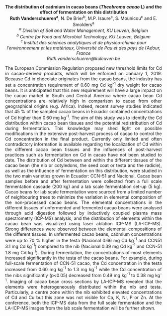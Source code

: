 <center><strong>The distribution of cadmium in cacao beans (<i>Theobroma cacao</i> L) and
the effect of fermentation on this distribution </strong>

<center><strong>Ruth Vanderschueren<sup>a</sup></strong>, N. De Brier<sup>b</sup>, M.P. Isaure<sup>c</sup>, S.
Mounicou<sup>c</sup> and E. Smolders<sup>a</sup>

<center><i><sup>a</sup> Division of Soil and Water Management, KU Leuven, Belgium </i>

<center><i><sup>b</sup> Centre for Food and Microbial Technology, KU Leuven, Belgium </i>

<center><i><sup>c</sup> Institut des sciences analytiques et de physico-chimie pour l’environnement et les matériaux, Université de Pau et des pays de l’Adour, France</i>

<center><i>Ruth.vanderschueren@kuleuven.be </i>

<p style="text-align:justify">The European Commission Regulation proposed new threshold limits for Cd
in cacao-derived products, which will be enforced on January 1, 2019.
Because Cd in chocolate originates from the cacao beans, the industry
has set a concentration requirement of 0.60 mg Cd kg<sup>-1</sup> dry weight for
cacao beans. It is anticipated that this new requirement will have a
large impact on the cacao market in South and Central America where
cacao bean Cd concentrations are relatively high in comparison to cacao
from other geographical origins (e.g. Africa). Indeed, recent survey
studies indicated that 45 % of the sampled cacao beans in Ecuador
contained concentrations of Cd higher than 0.60 mg kg<sup>-1</sup>. The aim of
this study was to identify the Cd distribution within cacao bean tissues
and the potential redistribution of Cd during fermentation. This
knowledge may shed light on possible modifications in the extensive
post-harvest process of cacao to control the Cd concentration in the
final product. Currently only limited and often contradictory
information is available regarding the localization of Cd within the
different cacao bean tissues and the influences of post-harvest
practices such as fermentation on Cd in cacao have not been studied to
date. The distribution of Cd between and within the different tissues of
the cacao bean (the nib or cotyledons, the seed coat or testa and the
radicle), as well as the influence of fermentation on this distribution,
were studied in the two main varieties grown in Ecuador: CCN-51 and
Nacional. Cacao bean samples before and after fermentation were
collected from a full scale fermentation cascade (200 kg) and a lab
scale fermentation set-up (5 kg). Cacao beans for lab scale fermentation
were sourced from a limited number of neighbouring trees to minimize the
variation in elemental composition of the non-processed cacao beans. The
elemental concentrations in the different tissues of unfermented and
fermented cacao beans were analysed through acid digestion followed by
inductively coupled plasma mass spectrometry (ICP-MS) analysis, and the
distribution of elements within the cacao bean was visualized using
laser ablation ICP-MS (LA-ICP-MS). Strong differences were observed
between the elemental compositions of the different tissues. In
unfermented cacao beans, cadmium concentrations were up to 70 % higher
in the testa (Nacional 0.66 mg Cd kg<sup>-1</sup> and CCN51 3.1 mg Cd kg<sup>-1</sup>)
compared to the nib (Nacional 0.39 mg Cd kg<sup>-1</sup> and CCN-51 1.8 mg Cd
kg<sup>-1</sup>). During fermentation, the concentrations of most elements
increased significantly in the testa of the cacao beans. For example,
during full-scale fermentation of CCN-51 cacao, the Cd concentration in
the testa increased from 0.60 mg kg<sup>-1</sup> to 1.3 mg kg<sup>-1</sup> while the Cd
concentration of the nibs significantly (p&lt;0.05) decreased from 0.49
mg kg<sup>-1</sup> to 0.38 mg kg<sup>-1</sup>. Imaging of cacao bean cross sections by
LA-ICP-MS revealed that the elements were heterogeneously distributed
within the nib and testa. Particularly, a centre zone within the nib
exhibited elevated concentrations of Cd and Cu but this zone was not
visible for Ca, K, Ni, P or Zn. At the conference, both the ICP-MS data
from the full scale fermentation and the LA-ICP-MS images from the lab
scale fermentation will be further shown.
